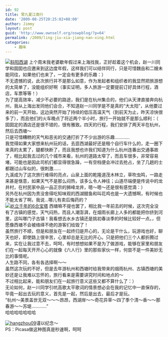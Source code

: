 ```yaml
---
id: 92
title: 零九夏江南行
date: '2009-08-25T20:25:02+08:00'
author: Jimmy
layout: post
guid: 'http://www.ownself.org/oswpblog/?p=64'
permalink: /2009/ling-jiu-xia-jiang-nan-xing.html
categories:
    - 趣味
---
```


[![斜阳西湖](http://www.ownself.org/blog/wp-content/uploads/2009/cb4fa33742c8_120B7/SSL21648_thumb.jpg "斜阳西湖")](http://www.ownself.org/blog/wp-content/uploads/2009/cb4fa33742c8_120B7/SSL21648.jpg) 上个周末我老婆歇年假过来上海找我，正好趁着这个机会，赵一川同学和囡囡也应邀来到这边度年假，这样我们可以结伴同行，只是可惜魏岳和二嫂未能同往，如果他们也来了，一定会有更多的乐趣：）  
 不无遗憾的说，此次旅行并不是那么如意，作为发起者和组织者的我显然把旅游想的太简单了，没能组织好啊（事实证明，多人旅游一定要提前订好具体行程，酒店，车票等等！）  
 为了提高效率，减少不必要的路途，我们是在杭州集合的，他们从天津直接奔向杭州，我从上海出发同他们会合，不知道赵一川同学是不是真的“大太阳”，从他要过来的前一天开始，这边突然开始了持续的低压高温天气（到前天为止，昨天凉快很多了），而且他们的火车晚点了将近两个半小时，旅行一开始就不是那么顺利：（  
 囡囡定的酒店还是很不错的，很有雅致。四天的行程，我们安排了两天半在杭州，然后去西塘～  
 只是可惜糟糕的天气和恶劣的交通打折了不少出游的乐趣…………  
 我觉得如果大家想来杭州玩的话，去逛西湖最好还是租个自行车什么的，走一圈下来真的太累了，腿都快断了，而且我想也许我们知道为什么杭州连番出交通事故了，相比起我去过的几个城市来看，杭州的道路太窄了，而且车很多，非常容易堵，可能也是因此司机们都显得很急躁，一有空档便会冲过去抢占，坐了几趟的士都跟过山车似的，很刺激……  
 九溪成为了这次旅行难得的亮点，山泉上面的乾隆道茂木林立，草吹虫鸣，一路走来甚是惬意，如果天气不是那么闷热，该多么令人神往；山道尽端便是传说中的龙井村，在村民家中品一品正宗的狮峰龙井，嗯～嗯～还是很有感觉滴：）  
 另外在杭州因为贵没舍得吃知味观的西湖醋鱼和叫花鸡也是一大遗憾啊，有时候也不能太省了啊，我说…哪儿有卖后悔药的？  
[![屹立千年的6合宝塔](http://www.ownself.org/blog/wp-content/uploads/2009/cb4fa33742c8_120B7/SSL21676_thumb.jpg "屹立千年的6合宝塔")](http://www.ownself.org/blog/wp-content/uploads/2009/cb4fa33742c8_120B7/SSL21676.jpg) 西塘嘛不提也罢了，相比我一年前去的时候，这次完全没有了古镇的感觉，天气闷热，而且人潮澎湃，在烟雨长廊上人多的都能把你挤到河里，这叫哪门子古镇！我看想去水乡古镇还是挑初春淡季的时候比较好一点。，但愿像西塘不会被络绎不绝的游客们给毁了！  
 虽然旅行不顺，但是和朋友在一起终归是开心的，无论是干什么，玩游戏也好，聊天也好，即使路上很辛苦，心里却总是无比的开心。只是把他们三个人都折腾过来，实在让我过意不去，呵呵，有时想想如果不是为了做游戏，能够在家里和朋友们在一起每天开开心心的就像《六人行》里的那些家伙一样，何尝不是一件美妙无比的事情呢。  
 人生路不同，各有各选择啊～～  
 虽然这次玩的不好，但是去年游杭州和西塘时给我带来的烟雨杭州、古镇西塘的美妙还是让我难以忘怀的，旅行看来是需要讲究时间和地点的～  
 不过相比起来，能和朋友们在一起旅行意义这些又都不算什么了：）  
 无论如何，赵一川同学引吭高歌太平歌词的情景想必会在我的记忆中一直保存的，毕竟一起出去玩的意义，首先是一起，然后是出去，最后才是玩。  
 “杭州～美景盖世无双～～～昂昂，西湖岸～～奇花异草～四了季个清～香～～那春游～～苏堤…………”  
 哈哈哈哈哈哈哈

[![hangzhou09](http://www.ownself.org/blog/wp-content/uploads/2009/cb4fa33742c8_120B7/hangzhou09_thumb.jpg "hangzhou09")](http://www.ownself.org/blog/wp-content/uploads/2009/cb4fa33742c8_120B7/hangzhou09.jpg)谨以纪念～  
PS：Picasa做这种图真是秒速啊，呵呵